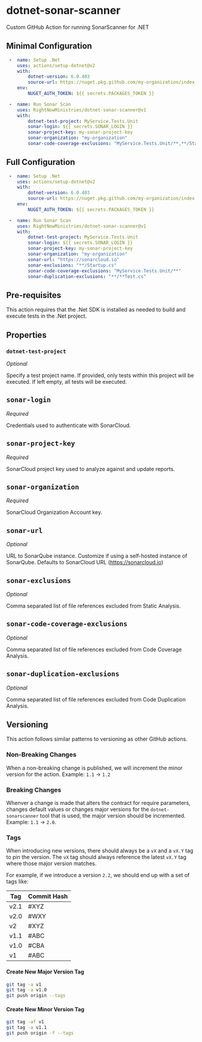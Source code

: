 # dotnet-sonar-scanner

Custom GitHub Action for running SonarScanner for .NET

## Minimal Configuration

```yaml
 -  name: Setup .Net
    uses: actions/setup-dotnet@v2
    with:
        dotnet-version: 6.0.403
        source-url: https://nuget.pkg.github.com/my-organization/index.json
    env:
        NUGET_AUTH_TOKEN: ${{ secrets.PACKAGES_TOKEN }}

 -  name: Run Sonar Scan
    uses: RightNowMinistries/dotnet-sonar-scanner@v1
    with: 
        dotnet-test-project: MyService.Tests.Unit
        sonar-login: ${{ secrets.SONAR_LOGIN }}
        sonar-project-key: my-sonar-project-key
        sonar-organization: "my-organization"
        sonar-code-coverage-exclusions: "MyService.Tests.Unit/**,**/Startup.cs"
```

## Full Configuration

```yaml
 -  name: Setup .Net
    uses: actions/setup-dotnet@v2
    with:
        dotnet-version: 6.0.403
        source-url: https://nuget.pkg.github.com/my-organization/index.json
    env:
        NUGET_AUTH_TOKEN: ${{ secrets.PACKAGES_TOKEN }}

 -  name: Run Sonar Scan
    uses: RightNowMinistries/dotnet-sonar-scanner@v1
    with: 
        dotnet-test-project: MyService.Tests.Unit
        sonar-login: ${{ secrets.SONAR_LOGIN }}
        sonar-project-key: my-sonar-project-key
        sonar-organization: "my-organization"
        sonar-url: "https://sonarcloud.io"
        sonar-exclusions: "**/Startup.cs"
        sonar-code-coverage-exclusions: "MyService.Tests.Unit/**"
        sonar-duplication-exclusions: "**/**Test.cs"
```

## Pre-requisites

This action requires that the .Net SDK is installed as needed to build and execute tests in the .Net project.

## Properties

### `dotnet-test-project`

*Optional*

Specify a test project name. If provided, only tests within this project will be executed. If left empty, all tests will be executed.

## `sonar-login`

*Required*

Credentials used to authenticate with SonarCloud.

## `sonar-project-key`

*Required*

SonarCloud project key used to analyze against and update reports.

## `sonar-organization`

*Required*

SonarCloud Organization Account key.

## `sonar-url`

*Optional*

URL to SonarQube instance. Customize if using a self-hosted instance of SonarQube. Defaults to SonarCloud URL (https://sonarcloud.io)

## `sonar-exclusions`

*Optional*

Comma separated list of file references excluded from Static Analysis.

## `sonar-code-coverage-exclusions`

*Optional*

Comma separated list of file references excluded from Code Coverage Analysis.

## `sonar-duplication-exclusions`

*Optional*

Comma separated list of file references excluded from Code Duplication Analysis.

## Versioning

This action follows similar patterns to versioning as other GitHub actions.

### Non-Breaking Changes

When a non-breaking change is published, we will increment the minor version for the action. Example: `1.1` -> `1.2`

### Breaking Changes

Whenver a change is made that alters the contract for require parameters, changes default values or changes major versions for the `dotnet-sonarscanner` tool that is used, the major version should be incremented. Example: `1.1` -> `2.0`.

### Tags

When introducing new versions, there should always be a `vX` and a `vX.Y` tag to pin the version. The `vX` tag should always reference the latest `vX.Y` tag where those major version matches. 

For example, if we introduce a version `2.2`, we should end up with a set of tags like:

| Tag | Commit Hash |
| --- | ----------- |
| v2.1 | #XYZ |
| v2.0 | #WXY |
| v2 | #XYZ |
| v1.1 | #ABC |
| v1.0 | #CBA |
| v1 | #ABC |

#### Create New Major Version Tag

```bash
git tag -a v1
git tag -a v1.0
git push origin --tags
```

#### Create New Minor Version Tag

```bash
git tag -af v1
git tag -a v1.1
git push origin -f --tags
```
